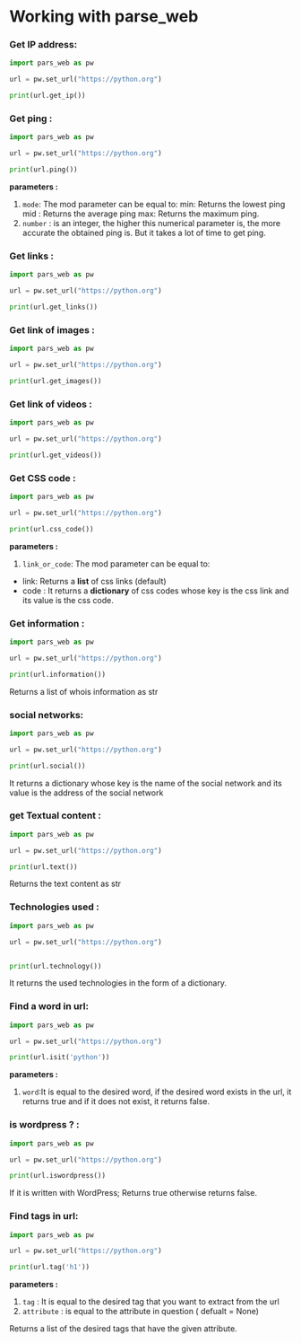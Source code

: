 # Working with parse_web

### Get IP address:

```python
import pars_web as pw

url = pw.set_url("https://python.org")

print(url.get_ip())

```

### Get ping :

```python
import pars_web as pw

url = pw.set_url("https://python.org")

print(url.ping())

```

**parameters :**
1. `mode`: The mod parameter can be equal to:
  min: Returns the lowest ping
  mid : Returns the average ping
  max: Returns the maximum ping.
2. `number` : 
is an integer, the higher this numerical parameter is, the more accurate the obtained ping is. But it takes a lot of time to get ping.

### Get links :

```python
import pars_web as pw

url = pw.set_url("https://python.org")

print(url.get_links())
```

### Get link of images :

```python
import pars_web as pw

url = pw.set_url("https://python.org")

print(url.get_images())
```

### Get link of videos :

```python
import pars_web as pw

url = pw.set_url("https://python.org")

print(url.get_videos())
```

### Get CSS code :

```python
import pars_web as pw

url = pw.set_url("https://python.org")

print(url.css_code())

```

**parameters :**
1. `link_or_code`: The mod parameter can be equal to:
  * link: Returns a **list** of css links (default)
  * code : It returns a **dictionary** of css codes whose key is the css link and its value is the css code.


 ### Get information :

```python
import pars_web as pw

url = pw.set_url("https://python.org")

print(url.information())

```
Returns a list of whois information as str


### social networks:

```python
import pars_web as pw

url = pw.set_url("https://python.org")

print(url.social())

```
It returns a dictionary whose key is the name of the social network and its value is the address of the social network

### get Textual content :

```python
import pars_web as pw

url = pw.set_url("https://python.org")

print(url.text())

```
Returns the text content as str


###  Technologies used  :

```python
import pars_web as pw

url = pw.set_url("https://python.org")


print(url.technology())

```
It returns the used technologies in the form of a dictionary.

### Find a word in url:

```python
import pars_web as pw

url = pw.set_url("https://python.org")

print(url.isit('python'))

```

**parameters :**
1. `word`:It is equal to the desired word, if the desired word exists in the url, it returns true and if it does not exist, it returns false.


### is wordpress ? :

```python
import pars_web as pw

url = pw.set_url("https://python.org")

print(url.iswordpress())

```
If it is written with WordPress; Returns true otherwise returns false.


### Find tags in url:

```python
import pars_web as pw

url = pw.set_url("https://python.org")

print(url.tag('h1'))

```

**parameters :**
1. `tag` : It is equal to the desired tag that you want to extract from the url
2. `attribute` :  is equal to the attribute in question ( defualt = None)

Returns a list of the desired tags that have the given attribute.
